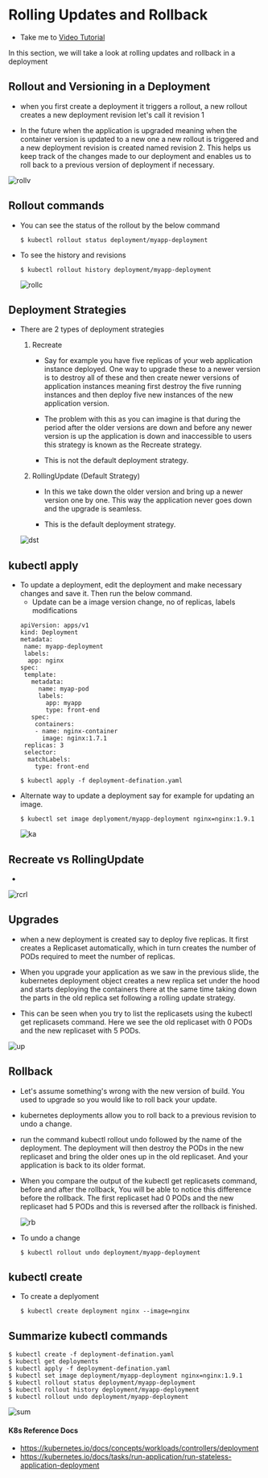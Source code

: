 # Rolling Updates and Rollback
  - Take me to [Video Tutorial](https://kodekloud.com/courses/539883/lectures/9808204)
  
In this section, we will take a look at rolling updates and rollback in a deployment

## Rollout and Versioning in a Deployment
  
  - when you first create a deployment it triggers a rollout, a new rollout creates a new deployment revision let's call it revision 1 
  
  - In the future when the application is upgraded meaning when the container version is updated to a new one a new rollout is triggered and a new deployment revision is created named revision 2. This helps us keep track of the changes made to our deployment and enables us to roll back to a previous version of deployment if necessary.

  ![rollv](../../images/rollv.PNG)
  
## Rollout commands
- You can see the status of the rollout by the below command
  ```
  $ kubectl rollout status deployment/myapp-deployment
  ```
- To see the history and revisions
  ```
  $ kubectl rollout history deployment/myapp-deployment
  ```
 
  ![rollc](../../images/rollc.PNG)
  
## Deployment Strategies
- There are 2 types of deployment strategies
  1. Recreate
      - Say for example you have five replicas of your web application instance deployed. One way to upgrade these to a newer version is to destroy all of these and then create newer versions of application instances meaning first destroy the five running instances and then deploy five new instances of the new application version.

      - The problem with this as you can imagine is that during the period after the older versions are down and before any newer version is up the application is down and inaccessible to users this strategy is known as the Recreate strategy.
      
      - This is not the default deployment strategy.
      
  2. RollingUpdate (Default Strategy)
  
      - In this we take down the older version and bring up a newer version one by one. This way the application never goes down and the upgrade is seamless.
      
      - This is the default deployment strategy.
  
  ![dst](../../images/dst.PNG)
  
## kubectl apply
- To update a deployment, edit the deployment and make necessary changes and save it. Then run the below command.
   - Update can be a image version change, no of replicas, labels modifications
  ```
  apiVersion: apps/v1
  kind: Deployment
  metadata:
   name: myapp-deployment
   labels:
    app: nginx
  spec:
   template:
     metadata:
       name: myap-pod
       labels:
         app: myapp
         type: front-end
     spec:
      containers:
      - name: nginx-container
        image: nginx:1.7.1
   replicas: 3
   selector:
    matchLabels:
      type: front-end       
  ```
  ```
  $ kubectl apply -f deployment-defination.yaml
  ```
- Alternate way to update a deployment say for example for updating an image.
  ```
  $ kubectl set image deplyoment/myapp-deployment nginx=nginx:1.9.1
  ```
  ![ka](../../images/ka.PNG)
  
## Recreate vs RollingUpdate
  
  - 
  ![rcrl](../../images/rcrl.PNG)
  
## Upgrades
  - when a new deployment is created say to deploy five replicas. It first creates a Replicaset automatically, which in turn creates the number of PODs required to meet the number of replicas.

  - When you upgrade your application as we saw in the previous slide, the kubernetes deployment object creates a new replica set under the hood and starts deploying the containers there at the same time taking down the parts in the old replica set following a rolling update strategy.

  - This can be seen when you try to list the replicasets using the kubectl get replicasets command. Here we see the old replicaset with 0 PODs and the new replicaset with 5 PODs.
   
  ![up](../../images/up.PNG)
  
## Rollback

- Let's assume something's wrong with the new version of build. You used to upgrade so you would like to roll back your update.

- kubernetes deployments allow you to roll back to a previous revision to undo a change.

- run the command kubectl rollout undo followed by the name of the deployment. The deployment will then destroy the PODs in the new replicaset and bring the older ones up in the old replicaset. And your application is back to its older format.

- When you compare the output of the kubectl get replicasets command, before and after the rollback, You will be able to notice this difference before the rollback. The first replicaset had 0 PODs and the new replicaset had 5 PODs and this is reversed after the rollback is finished.

  
  ![rb](../../images/rb.PNG)
  
- To undo a change
  ```
  $ kubectl rollout undo deployment/myapp-deployment
  ```
  
## kubectl create
- To create a deplyoment
  ```
  $ kubectl create deployment nginx --image=nginx
  ```
## Summarize kubectl commands
```
$ kubectl create -f deployment-defination.yaml
$ kubectl get deployments
$ kubectl apply -f deployment-defination.yaml
$ kubectl set image deployment/myapp-deployment nginx=nginx:1.9.1
$ kubectl rollout status deployment/myapp-deployment
$ kubectl rollout history deployment/myapp-deployment
$ kubectl rollout undo deployment/myapp-deployment
```

![sum](../../images/sum.PNG)
 
#### K8s Reference Docs
- https://kubernetes.io/docs/concepts/workloads/controllers/deployment
- https://kubernetes.io/docs/tasks/run-application/run-stateless-application-deployment
